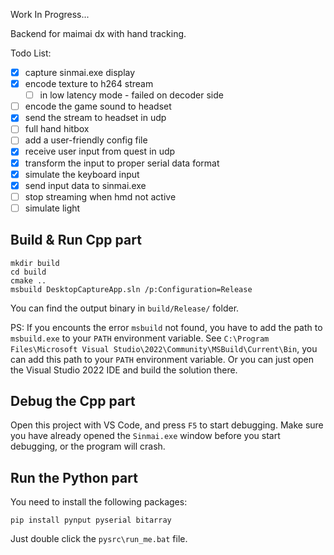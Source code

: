 Work In Progress...

Backend for maimai dx with hand tracking.

Todo List:

- [X] capture sinmai.exe display
- [X] encode texture to h264 stream
  - [ ] in low latency mode - failed on decoder side
- [ ] encode the game sound to headset
- [X] send the stream to headset in udp
- [ ] full hand hitbox
- [ ] add a user-friendly config file
- [X] receive user input from quest in udp
- [X] transform the input to proper serial data format
- [X] simulate the keyboard input
- [X] send input data to sinmai.exe
- [ ] stop streaming when hmd not active
- [ ] simulate light

## Build & Run Cpp part

```batch
mkdir build
cd build
cmake ..
msbuild DesktopCaptureApp.sln /p:Configuration=Release
```

You can find the output binary in `build/Release/` folder.

PS: If you encounts the error `msbuild` not found, you have to add the path to `msbuild.exe` to your `PATH` environment variable. See `C:\Program Files\Microsoft Visual Studio\2022\Community\MSBuild\Current\Bin`, you can add this path to your `PATH` environment variable. Or you can just open the Visual Studio 2022 IDE and build the solution there.

## Debug the Cpp part

Open this project with VS Code, and press `F5` to start debugging. Make sure you have already opened the `Sinmai.exe` window before you start debugging, or the program will crash.

## Run the Python part

You need to install the following packages:

```batch
pip install pynput pyserial bitarray
```

Just double click the `pysrc\run_me.bat` file.
